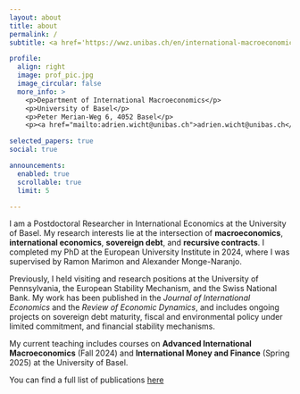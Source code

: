 ```yaml
---
layout: about
title: about
permalink: /
subtitle: <a href='https://wwz.unibas.ch/en/international-macroeconomics/'>University of Basel</a>. Basel, Switzerland. Contact and affiliations.

profile:
  align: right
  image: prof_pic.jpg
  image_circular: false
  more_info: >
    <p>Department of International Macroeconomics</p>
    <p>University of Basel</p>
    <p>Peter Merian-Weg 6, 4052 Basel</p>
    <p><a href="mailto:adrien.wicht@unibas.ch">adrien.wicht@unibas.ch</a></p>

selected_papers: true
social: true

announcements:
  enabled: true
  scrollable: true
  limit: 5

---
```


I am a Postdoctoral Researcher in International Economics at the University of Basel. My research interests lie at the intersection of **macroeconomics**, **international economics**, **sovereign debt**, and **recursive contracts**. I completed my PhD at the European University Institute in 2024, where I was supervised by Ramon Marimon and Alexander Monge-Naranjo.

Previously, I held visiting and research positions at the University of Pennsylvania, the European Stability Mechanism, and the Swiss National Bank. My work has been published in the *Journal of International Economics* and the *Review of Economic Dynamics*, and includes ongoing projects on sovereign debt maturity, fiscal and environmental policy under limited commitment, and financial stability mechanisms.

My current teaching includes courses on **Advanced International Macroeconomics** (Fall 2024) and **International Money and Finance** (Spring 2025) at the University of Basel.

You can find a full list of publications [here](/publications/) 
